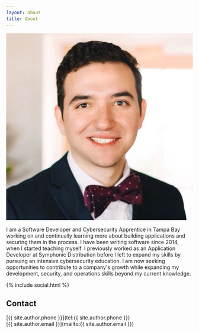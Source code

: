 ```yaml
---
layout: about
title: About
---
```


![](/assets/img/headshot.jpg)

I am a Software Developer and Cybersecurity Apprentice in Tampa Bay working on and continually learning more about building applications and securing them in the process. I have been writing software since 2014, when I started teaching myself. I previously worked as an Application Developer at Symphonic Distribution before I left to expand my skills by pursuing an intensive cybersecurity education. I am now seeking opportunities to contribute to a company's growth while expanding my development, security, and operations skills beyond my current knowledge.

{% include social.html %}

## Contact
[{{ site.author.phone }}](tel:{{ site.author.phone }})
<br>
[{{ site.author.email }}](mailto:{{ site.author.email }})